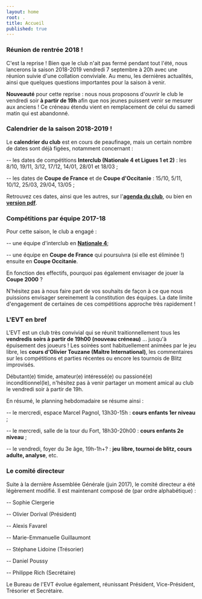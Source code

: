 ```yaml
---
layout: home
root: .
title: Accueil
published: true
---
```


### Réunion de rentrée 2018 ! ###

C'est la reprise ! Bien que le club n'ait pas fermé pendant tout l'été, nous lancerons la saison 2018-2019 vendredi 7 septembre à 20h avec une réunion suivie d'une collation conviviale. Au menu, les dernières actualités, ainsi que quelques questions importantes pour la saison à venir.

**Nouveauté** pour cette reprise : nous nous proposons d'ouvrir le club le vendredi soir **à partir de 19h** afin que nos jeunes puissent venir se mesurer aux anciens ! Ce créneau étendu vient en remplacement de celui du samedi matin qui est abandonné.

### Calendrier de la saison 2018-2019 ! ###

Le **calendrier du club** est en cours de peaufinage, mais un certain nombre de dates sont déjà figées, notamment concernant : 

-- les dates de compétitions **Interclub (Nationale 4 et Ligues 1 et 2)** : les 8/10, 19/11, 3/12, 17/12, 14/01, 28/01 et 18/03 ;

-- les dates de **Coupe de France** et de **Coupe d'Occitanie** : 15/10, 5/11, 10/12, 25/03, 29/04, 13/05 ;

Retrouvez ces dates, ainsi que les autres, sur l'[**agenda du club**](http://echiquier-villeneuve-tolosane.github.io/calendar.html "calendrier EVT"), ou bien en [**version pdf**](http://echiquier-villeneuve-tolosane.github.io/documents/calendrier-EVT-2018-2019.pdf "calendrier pdf").


### Compétitions par équipe 2017-18 ###

Pour cette saison, le club a engagé :

-- une équipe d'interclub en **[Nationale 4](http://www.echecs.asso.fr/Equipes.aspx?Groupe=85 "Nationale 4 / Groupe Occitanie Sud-Ouest")**;

-- une équipe en **Coupe de France** qui poursuivra (si elle est éliminée !) ensuite en **Coupe Occitanie**.

En fonction des effectifs, pourquoi pas également envisager de jouer la **Coupe 2000** ?

N'hésitez pas à nous faire part de vos souhaits de façon à ce que nous puissions envisager sereinement la constitution des équipes. La date limite d'engagement de certaines de ces compétitions approche très rapidement !

### L'EVT en bref ###

L'EVT est un club très convivial qui se réunit traitionnellement tous les **vendredis soirs à partir de 19h00 (nouveau créneau)** ... jusqu'à épuisement des joueurs ! Les soirées sont habituellement animées par le jeu libre, les **cours d'Olivier Touzane (Maître International)**, les commentaires sur les compétitions et parties récentes ou encore les tournois de Blitz improvisés.

Débutant(e) timide, amateur(e) intéressé(e) ou passioné(e) inconditionnel(le), n'hésitez pas à venir partager un moment amical au club le vendredi soir à partir de 19h.

En résumé, le planning hebdomadaire se résume ainsi :

-- le mercredi, espace Marcel Pagnol, 13h30-15h : **cours enfants 1er niveau** ;

-- le mercredi, salle de la tour du Fort, 18h30-20h00 : **cours enfants 2e niveau** ;

-- le vendredi, foyer du 3e âge, 19h-1h+? : **jeu libre, tournoi de blitz, cours adulte, analyse**, etc.


### Le comité directeur ###

Suite à la dernière Assemblée Générale (juin 2017), le comité directeur a été légèrement modifié. Il est maintenant composé de (par ordre alphabétique) :

-- Sophie Clergerie

-- Olivier Dorival (Président)

-- Alexis Favarel

-- Marie-Emmanuelle Guillaumont

-- Stéphane Lidoine (Trésorier)

-- Daniel Poussy

-- Philippe Rich (Secrétaire)

Le Bureau de l'EVT évolue également, réunissant Président, Vice-Président, Trésorier et Secrétaire.
